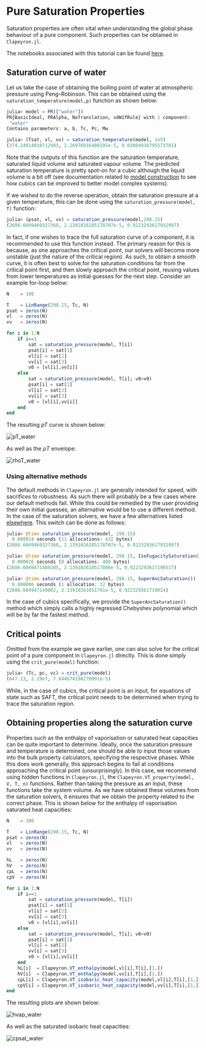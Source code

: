 # Pure Saturation Properties

Saturation properties are often vital when understanding the global phase behaviour of a pure component.
Such properties can be obtained in `Clapeyron.jl`.

The notebooks associated with this tutorial can be found [here](../../../examples/pure_saturation_properties.ipynb).

## Saturation curve of water

Let us take the case of obtaining the boiling point of water at atmospheric pressure using Peng–Robinson.
This can be obtained using the `saturation_temperature(model,p)` function as shown below:

```julia
julia> model = PR(["water"])
PR{BasicIdeal, PRAlpha, NoTranslation, vdW1fRule} with 1 component:
 "water"
Contains parameters: a, b, Tc, Pc, Mw

julia> (Tsat, vl, vv) = saturation_temperature(model, 1e5)
(374.24014010712983, 2.26976016480195e-5, 0.03084938795573781)
```

Note that the outputs of this function are the saturation temperature, saturated liquid volume and saturated vapour volume.
The predicted saturation temperature is pretty spot-on for a cubic although the liquid volume is a bit off (see documentation related to [model construction](./basics_model_construction.md) to see how cubics can be improved to better model complex systems).

If we wished to do the reverse operation, obtain the saturation pressure at a given temperature, this can be done using the `saturation_pressure(model, T)` function:

```julia
julia> (psat, vl, vv) = saturation_pressure(model,298.15)
(2686.6049469327368, 2.1391026105178707e-5, 0.9223293617932997)
```

In fact, if one wishes to trace the full saturation curve of a component, it is recommended to use this function instead.
The primary reason for this is because, as one approaches the critical point, our solvers will become more unstable (just the nature of the critical region).
As such, to obtain a smooth curve, it is often best to solve for the saturation conditions far from the critical point first, and then slowly approach the critical point, reusing values from lower temperatures as initial guesses for the next step.
Consider an example for-loop below:

```julia
N    = 100

T    = LinRange(298.15, Tc, N)
psat = zeros(N)
vl   = zeros(N)
vv   = zeros(N)

for i in 1:N
    if i==1
        sat = saturation_pressure(model, T[i])
        psat[i] = sat[1]
        vl[i] = sat[2]
        vv[i] = sat[3]
        v0 = [vl[i],vv[i]]
    else
        sat = saturation_pressure(model, T[i]; v0=v0)
        psat[i] = sat[1]
        vl[i] = sat[2]
        vv[i] = sat[3]
        v0 = [vl[i],vv[i]]
    end
end
```

The resulting $pT$ curve is shown below:

![pT_water](../assets/pT_water.svg)

As well as the $\rho T$ envelope:

![rhoT_water](../assets/rhoT_water.svg)

### Using alternative methods

The default methods in `Clapeyron.jl` are generally intended for speed, with sacrifices to robustness.
As such there will probably be a few cases where our default methods fail.
While this could be remedied by the user providing their own initial guesses, an alternative would be to use a different method.
In the case of the saturation solvers, we have a few alternatives listed [elsewhere](../properties/pure.md).
This switch can be done as follows:

```julia
julia> @time saturation_pressure(model, 298.15)
  0.000024 seconds (11 allocations: 432 bytes)
(2686.6049469327368, 2.1391026105178707e-5, 0.9223293617932997)

julia> @time saturation_pressure(model, 298.15, IsoFugacitySaturation())
  0.000026 seconds (8 allocations: 480 bytes)
(2686.6049471489205, 2.139102610517806e-5, 0.9223293617190517)

julia> @time saturation_pressure(model, 298.15, SuperAncSaturation())
  0.000006 seconds (1 allocation: 32 bytes)
(2686.604947149002, 2.13910261051781e-5, 0.922329361719024)
```

In the case of cubics specifically, we provide the `SuperAncSaturation()` method which simply calls a highly regressed Chebyshev polynomial which will be by far the fastest method.

## Critical points

Omitted from the example we gave earlier, one can also solve for the critical point of a pure component in `Clapeyron.jl` directly.
This is done simply using the `crit_pure(model)` function:

```julia
julia> (Tc, pc, vc) = crit_pure(model)
(647.13, 2.19e7, 7.644674198270991e-5)
```

While, in the case of cubics, the critical point is an input, for equations of state such as SAFT, the critical point needs to be determined when trying to trace the saturation region.

## Obtaining properties along the saturation curve

Properties such as the enthalpy of vaporisation or saturated heat capacities can be quite important to determine.
Ideally, once the saturation pressure and temperature is determined, one should be able to input those values into the bulk property calculators, specifying the respective phases.
While this does work generally, this approach begins to fail at conditions approaching the critical point (unsurprisingly).
In this case, we recommend using hidden functions in `Clapeyron.jl`, the `Clapeyron.VT_property(model, V, T, n)` functions.
Rather than taking the pressure as an input, these functions take the system volume.
As we have obtained these volumes from the saturation solvers, it ensures that we obtain the property related to the correct phase.
This is shown below for the enthalpy of vaporisation saturated heat capacities:

```julia
N    = 100

T    = LinRange(298.15, Tc, N)
psat = zeros(N)
vl   = zeros(N)
vv   = zeros(N)

hL   = zeros(N)
hV   = zeros(N)
cpL  = zeros(N)
cpV  = zeros(N)

for i in 1:N
    if i==1
        sat = saturation_pressure(model, T[i])
        psat[i] = sat[1]
        vl[i] = sat[2]
        vv[i] = sat[3]
        v0 = [vl[i],vv[i]]
    else
        sat = saturation_pressure(model, T[i]; v0=v0)
        psat[i] = sat[1]
        vl[i] = sat[2]
        vv[i] = sat[3]
        v0 = [vl[i],vv[i]]
    end
    hL[i]  = Clapeyron.VT_enthalpy(model,vl[i],T[i],[1.])
    hV[i]  = Clapeyron.VT_enthalpy(model,vv[i],T[i],[1.])
    cpL[i] = Clapeyron.VT_isobaric_heat_capacity(model,vl[i],T[i],[1.])
    cpV[i] = Clapeyron.VT_isobaric_heat_capacity(model,vv[i],T[i],[1.])
end
```

The resulting plots are shown below:

![hvap_water](../assets/hvap_water.svg)

As well as the saturated isobaric heat capacities:

![cpsat_water](../assets/cpsat_water.svg)
